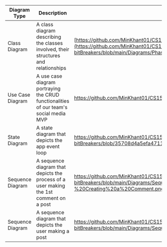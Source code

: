 | Diagram Type | Description | Link|
| --- | --- | --- |
| Class Diagram  | A class diagram describing the classes involved, their structures and relationships | [https://github.com/MinKhant01/CS151-bitBreakers/blob/main/Diagrams/Class%20Diagram.png](https://github.com/MinKhant01/CS151-bitBreakers/blob/main/Diagrams/Phase%201/Class%20Diagram.png)
| Use Case Diagram | A use case diagram portraying the CRUD functionalities of our team's social media MVP | https://github.com/MinKhant01/CS151-bitBreakers/blob/main/Diagrams/useCase_diagram.png
| State Diagram  | A state diagram that depicts the app event loop | https://github.com/MinKhant01/CS151-bitBreakers/blob/35708d4a5efa47113cc0cd958d485007fee5765b/Diagrams/State_Diagram.png
| Sequence Diagram| A sequence diagram that depicts the process of a user making the 1st comment on a post | https://github.com/MinKhant01/CS151-bitBreakers/blob/main/Diagrams/Sequence%20Diagram%20-%20Creating%20a%20Comment.png
| Sequence Diagram  | A sequence diagram that depicts the user making a post | https://github.com/MinKhant01/CS151-bitBreakers/blob/main/Diagrams/Sequence%20Diagram%20-%20Creating%20a%20Post.png







